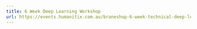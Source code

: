 ```yaml
---
title: 6 Week Deep Learning Workshop
url: https://events.humanitix.com.au/braneshop-6-week-technical-deep-learning-workshop-feb
---
```

